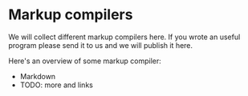Markup compilers
================

We will collect different markup compilers here.
If you wrote an useful program please send it to us and we will publish it here.

Here's an overview of some markup compiler:

* Markdown
* TODO: more and links
